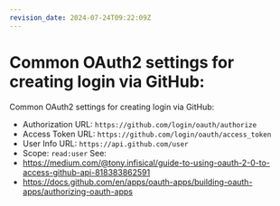 ```yaml
---
revision_date: 2024-07-24T09:22:09Z
---
```

# Common OAuth2 settings for creating login via GitHub:
Common OAuth2 settings for creating login via GitHub:
* Authorization URL: `https://github.com/login/oauth/authorize`
* Access Token URL: `https://github.com/login/oauth/access_token`
* User Info URL: `https://api.github.com/user`
* Scope: `read:user`
See:
* https://medium.com/@tony.infisical/guide-to-using-oauth-2-0-to-access-github-api-818383862591
* https://docs.github.com/en/apps/oauth-apps/building-oauth-apps/authorizing-oauth-apps